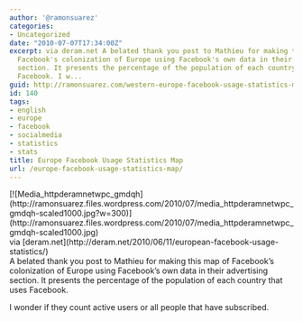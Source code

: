 ```yaml
---
author: '@ramonsuarez'
categories:
- Uncategorized
date: "2010-07-07T17:34:00Z"
excerpt: via deram.net A belated thank you post to Mathieu for making this map of
  Facebook's colonization of Europe using Facebook's own data in their advertising
  section. It presents the percentage of the population of each country that uses
  Facebook. I w...
guid: http://ramonsuarez.com/western-europe-facebook-usage-statistics-map
id: 140
tags:
- english
- europe
- facebook
- socialmedia
- statistics
- stats
title: Europe Facebook Usage Statistics Map
url: /europe-facebook-usage-statistics-map/
---
```


<div class="posterous_bookmarklet_entry"><div class="p_embed p_image_embed">[![Media_httpderamnetwpc_gmdqh](http://ramonsuarez.files.wordpress.com/2010/07/media_httpderamnetwpc_gmdqh-scaled1000.jpg?w=300)](http://ramonsuarez.files.wordpress.com/2010/07/media_httpderamnetwpc_gmdqh-scaled1000.jpg)</div><div class="posterous_quote_citation">via [deram.net](http://deram.net/2010/06/11/european-facebook-usage-statistics/)</div>A belated thank you post to Mathieu for making this map of Facebook’s colonization of Europe using Facebook’s own data in their advertising section. It presents the percentage of the population of each country that uses Facebook.

I wonder if they count active users or all people that have subscribed.

</div>
